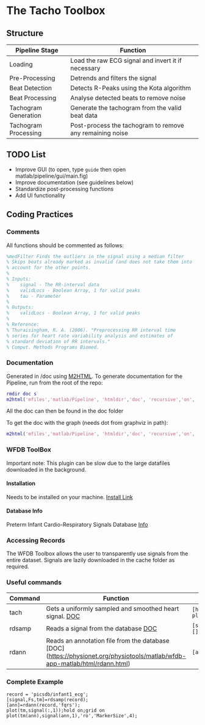 # The Tacho Toolbox

## Structure

| Pipeline Stage | Function |
| ------ | ------ |
| Loading | Load the raw ECG signal and invert it if necessary |
| Pre-Processing | Detrends and filters the signal |
| Beat Detection | Detects R-Peaks using the Kota algorithm |
| Beat Processing | Analyse detected beats to remove noise |
| Tachogram Generation | Generate the tachogram from the valid beat data |
| Tachogram Processing | Post-process the tachogram to remove any remaining noise |


## TODO List

- Improve GUI (to open, type ```guide``` then open matlab/pipeline/gui/main.fig)
- Improve documentation (see guidelines below)
- Standardize post-processing functions
- Add UI functionality


## Coding Practices

### Comments
All functions should be commented as follows:

```Matlab
%medFilter Finds the outliers in the signal using a median filter
% Skips beats already marked as invalid (and does not take them into
% account for the other points.
%
% Inputs:
%    signal - The RR-interval data
%    validLocs - Boolean Array, 1 for valid peaks
%    tau - Parameter
%
% Outputs:
%    validLocs - Boolean Array, 1 for valid peaks
%
% Reference:
% Thuraisingham, R. A. (2006). "Preprocessing RR interval time
% series for heart rate variability analysis and estimates of
% standard deviation of RR intervals."
% Comput. Methods Programs Biomed.
```

### Documentation

Generated in /doc using [M2HTML](https://www.artefact.tk/software/matlab/m2html).
To generate documentation for the Pipeline, run from the root of the repo:
```Matlab
rmdir doc s
m2html('mfiles','matlab/Pipeline', 'htmldir','doc', 'recursive','on', 'global','on');
```
All the doc can then be found in the doc folder

To get the doc with the graph (needs dot from graphviz in path):
```Matlab
m2html('mfiles','matlab/Pipeline', 'htmldir','doc', 'recursive','on', 'global','on', 'template','frame', 'index','menu', 'graph','on');
```


### WFDB ToolBox

Important note: This plugin can be slow due to the large datafiles downloaded in the background.

#### Installation

Needs to be installed on your machine. [Install Link](https://physionet.org/physiotools/matlab/wfdb-app-matlab/)

#### Database Info

Preterm Infant Cardio-Respiratory Signals Database [Info](https://physionet.org/physiobank/database/picsdb/)

### Accessing Records

The WFDB Toolbox allows the user to transparently use signals from the entire dataset. Signals are lazily downloaded in the cache folder as required.

### Useful commands

| Command | Function | Example |
| ------ | ------ | ------ |
| tach | Gets a uniformly sampled and smoothed heart signal. [DOC](https://physionet.org/physiotools/matlab/wfdb-app-matlab/html/tach.html) | ```[hr]=tach('picsdb/infant1_ecg','qrsc'); plot(hr);grid on;hold on``` |
| rdsamp | Reads a signal from the database [DOC](https://physionet.org/physiotools/matlab/wfdb-app-matlab/html/rdsamp.html) | ```[signal,Fs,tm]=rdsamp('picsdb/infant1_ecg',[],1000);plot(tm,signal(:,1))``` |
| rdann | Reads an annotation file from the database [DOC] (https://physionet.org/physiotools/matlab/wfdb-app-matlab/html/rdann.html)| ```[ann]=rdann('picsdb/infant1_ecg','fqrs');``` |

### Complete Example

```
record = 'picsdb/infant1_ecg';
[signal,Fs,tm]=rdsamp(record);
[ann]=rdann(record,'fqrs');
plot(tm,signal(:,1));hold on;grid on
plot(tm(ann),signal(ann,1),'ro','MarkerSize',4);
```


